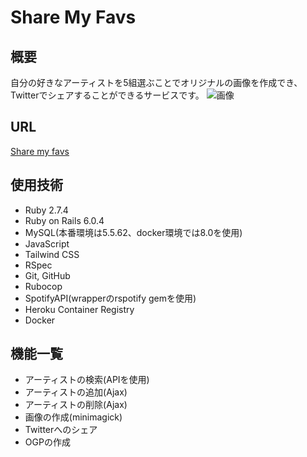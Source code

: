 # Share My Favs
## 概要
自分の好きなアーティストを5組選ぶことでオリジナルの画像を作成でき、Twitterでシェアすることができるサービスです。
![画像](https://user-images.githubusercontent.com/38002468/125733417-72ed0cab-0fd1-41e5-b23b-6f9988302126.png)
## URL
[Share my favs](https://my-fab-artists.herokuapp.com/myFavArtistLists)
## 使用技術
- Ruby 2.7.4
- Ruby on Rails 6.0.4
- MySQL(本番環境は5.5.62、docker環境では8.0を使用)
- JavaScript
- Tailwind CSS
- RSpec
- Git, GitHub
- Rubocop
- SpotifyAPI(wrapperのrspotify gemを使用)
- Heroku Container Registry
- Docker

## 機能一覧
- アーティストの検索(APIを使用)
- アーティストの追加(Ajax)
- アーティストの削除(Ajax)
- 画像の作成(minimagick)
- Twitterへのシェア
- OGPの作成
